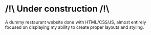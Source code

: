 # /!\ Under construction /!\

A dummy restaurant website done with HTML/CSS/JS, almost entirely focused on displaying my ability to create proper layouts and styling.
